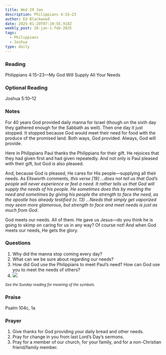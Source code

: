 ```yaml
---
title: Wed 29 Jan
description: Philippians 4:15–23
author: Ed Blackwood
date: 2025-01-29T07:10:55.918Z
weekly_post: 26-jan-1-feb-2025
tags:
  - Philippians
  - Joshua
type: daily
---
```

### Reading

Philippians 4:15–23—My God Will Supply All Your Needs

### O﻿ptional Reading

Joshua 5:10–12

### Notes

For 40 years God provided daily manna for Israel (though on the sixth day they gathered enough for the Sabbath as well). Then one day it just stopped. It stopped because God would meet their need for food with the produce of the promised land. Both ways, God provided. Always, God will provide.

Here in Philippians Paul thanks the Philippians for their gift. He rejoices that they had given first and had given repeatedly. And not only is Paul pleased with their gift, but God is also pleased. 

And, because God is pleased, He cares for His people—supplying all their needs. As Ellsworth comments, *this verse \[19] …does not tell us that God’s people will never experience or feel a need. It rather tells us that God will supply the needs of his people. He sometimes does this by meeting the need and sometimes by giving his people the strength to face the need, as the apostle has already testified (v. 13) …Needs that simply get vaporized may seem more glamorous, but strength to face and meet needs is just as much from God*.

God meets our needs. All of them. He gave us Jesus—do you think he is going to skimp on caring for us in any way? Of course not! And when God meets our needs, He gets the glory.

### Questions

1. Why did the manna stop coming every day?
2. What can we be sure about regarding our needs?
3. How did God use the Philippians to meet Paul’s need? How can God use you to meet the needs of others?
4. ![](/static/img/family_worship_study_ed-swedish_questions.png)

<div><small><i>See the Sunday reading for meaning of the symbols.</i></small></div>

### Praise

P﻿salm 104c, 1a

### Prayer

1. Give thanks for God providing your daily bread and other needs.
2. Pray for change in you from last Lord’s Day’s sermons.
3. Pray for a member of our church, for your family, and for a non-Christian friend/family member.